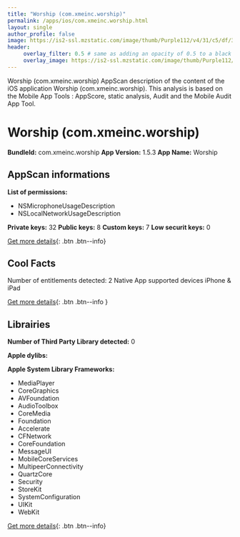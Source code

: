 ```yaml
---
title: "Worship (com.xmeinc.worship)"
permalink: /apps/ios/com.xmeinc.worship.html
layout: single
author_profile: false
image: https://is2-ssl.mzstatic.com/image/thumb/Purple112/v4/31/c5/df/31c5dfcc-df1d-a397-5002-97543ab15adc/AppIcon-1x_U007emarketing-0-10-85-220.png/512x512bb.jpg
header: 
     overlay_filter: 0.5 # same as adding an opacity of 0.5 to a black background
     overlay_image: https://is2-ssl.mzstatic.com/image/thumb/Purple112/v4/31/c5/df/31c5dfcc-df1d-a397-5002-97543ab15adc/AppIcon-1x_U007emarketing-0-10-85-220.png/512x512bb.jpg
---
```

Worship (com.xmeinc.worship) AppScan description of the content of the iOS application Worship (com.xmeinc.worship). This analysis is based on the Mobile App Tools : AppScore, static analysis, Audit and the Mobile Audit App Tool.

# Worship (com.xmeinc.worship)

**BundleId:** com.xmeinc.worship
**App Version:** 1.5.3
**App Name:** Worship


## AppScan informations 

**List of permissions:** 
- NSMicrophoneUsageDescription
- NSLocalNetworkUsageDescription
  
  
**Private keys:** 32
**Public keys:** 8
**Custom keys:** 7
**Low securit keys:** 0
  
[Get more details](/pricing.html){: .btn .btn--info}

## Cool Facts

Number of entitlements detected: 2
Native App
supported devices iPhone & iPad
  
[Get more details](/pricing.html){: .btn .btn--info }

## Librairies 
**Number of Third Party Library detected:** 0


**Apple dylibs:**


**Apple System Library Frameworks:**
- MediaPlayer
- CoreGraphics
- AVFoundation
- AudioToolbox
- CoreMedia
- Foundation
- Accelerate
- CFNetwork
- CoreFoundation
- MessageUI
- MobileCoreServices
- MultipeerConnectivity
- QuartzCore
- Security
- StoreKit
- SystemConfiguration
- UIKit
- WebKit


  
[Get more details](/pricing.html){: .btn .btn--info}

